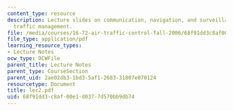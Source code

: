 ```yaml
---
content_type: resource
description: Lecture slides on communication, navigation, and surveillance in air
  traffic management.
file: /media/courses/16-72-air-traffic-control-fall-2006/68f91dd3c8af00e1d0377d570bb9db74_lec2.pdf
file_type: application/pdf
learning_resource_types:
- Lecture Notes
ocw_type: OCWFile
parent_title: Lecture Notes
parent_type: CourseSection
parent_uid: 2ae02db3-1bd3-5af1-2683-31807e070124
resourcetype: Document
title: lec2.pdf
uid: 68f91dd3-c8af-00e1-d037-7d570bb9db74
---
```

